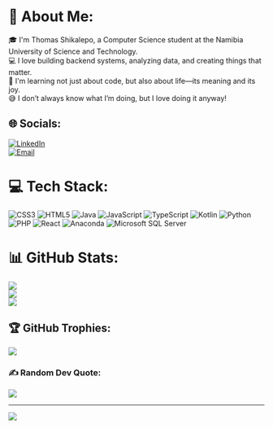 # 💫 About Me:
🎓 I'm Thomas Shikalepo, a Computer Science student at the Namibia University of Science and Technology.  
💻 I love building backend systems, analyzing data, and creating things that matter.  
🌱 I'm learning not just about code, but also about life—its meaning and its joy.  
😅 I don’t always know what I’m doing, but I love doing it anyway!

## 🌐 Socials:
[![LinkedIn](https://img.shields.io/badge/LinkedIn-%230077B5.svg?logo=linkedin&logoColor=radical)](https://www.linkedin.com/in/thomas-shikalepo/)  
[![Email](https://img.shields.io/badge/Email-D14836?logo=gmail&logoColor=radical)](mailto:thomasshikalepo@gmail.com)

# 💻 Tech Stack:
![CSS3](https://img.shields.io/badge/css3-%231572B6.svg?style=for-the-badge&logo=css3&logoColor=radical) 
![HTML5](https://img.shields.io/badge/html5-%23E34F26.svg?style=for-the-badge&logo=html5&logoColor=radical) 
![Java](https://img.shields.io/badge/java-%23ED8B00.svg?style=for-the-badge&logo=openjdk&logoColor=radical) 
![JavaScript](https://img.shields.io/badge/javascript-%23323330.svg?style=for-the-badge&logo=javascript&logoColor=%23F7DF1E) 
![TypeScript](https://img.shields.io/badge/typescript-%23007ACC.svg?style=for-the-badge&logo=typescript&logoColor=radical) 
![Kotlin](https://img.shields.io/badge/kotlin-%237F52FF.svg?style=for-the-badge&logo=kotlin&logoColor=radical) 
![Python](https://img.shields.io/badge/python-3670A0?style=for-the-badge&logo=python&logoColor=ffdd54) 
![PHP](https://img.shields.io/badge/php-%23777BB4.svg?style=for-the-badge&logo=php&logoColor=radical) 
![React](https://img.shields.io/badge/react-%2320232a.svg?style=for-the-badge&logo=react&logoColor=%2361DAFB) 
![Anaconda](https://img.shields.io/badge/Anaconda-%2344A833.svg?style=for-the-badge&logo=anaconda&logoColor=white) 
![Microsoft SQL Server](https://img.shields.io/badge/Microsoft%20SQL%20Server-CC2927?style=for-the-badge&logo=microsoft%20sql%20server&logoColor=white) 

# 📊 GitHub Stats:
![](https://github-readme-stats.vercel.app/api?username=ThomasDeon&theme=dark&hide_border=false&include_all_commits=false&count_private=false)<br/>
![](https://nirzak-streak-stats.vercel.app/?user=ThomasDeon&theme=dark&hide_border=false)<br/>
![](https://github-readme-stats.vercel.app/api/top-langs/?username=ThomasDeon&theme=dark&hide_border=false&layout=compact)

## 🏆 GitHub Trophies:
![](https://github-profile-trophy.vercel.app/?username=ThomasDeon&theme=radical&no-frame=false&no-bg=true&margin-w=4)

### ✍️ Random Dev Quote:
![](https://quotes-github-readme.vercel.app/api?type=horizontal&theme=radical)

---
[![](https://visitcount.itsvg.in/api?id=ThomasDeon&icon=0&color=0)](https://visitcount.itsvg.in)

